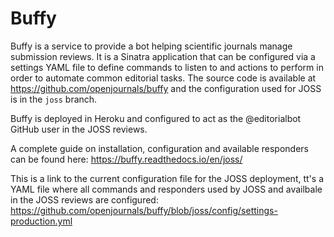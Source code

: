 # Buffy

Buffy is a service to provide a bot helping scientific journals manage submission reviews.
It is a Sinatra application that can be configured via a settings YAML file to define commands to listen to and actions to perform in order to automate common editorial tasks.
The source code is available at https://github.com/openjournals/buffy and the configuration used for JOSS is in the `joss` branch.

Buffy is deployed in Heroku and configured to act as the @editorialbot GitHub user in the JOSS reviews.

A complete guide on installation, configuration and available responders can be found here: https://buffy.readthedocs.io/en/joss/

This is a link to the current configuration file for the JOSS deployment, tt's a YAML file where all commands and responders used by JOSS and availbale in the JOSS reviews are configured: https://github.com/openjournals/buffy/blob/joss/config/settings-production.yml
